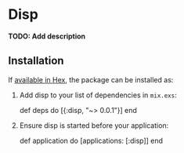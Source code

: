 # Disp

**TODO: Add description**

## Installation

If [available in Hex](https://hex.pm/docs/publish), the package can be installed as:

  1. Add disp to your list of dependencies in `mix.exs`:

        def deps do
          [{:disp, "~> 0.0.1"}]
        end

  2. Ensure disp is started before your application:

        def application do
          [applications: [:disp]]
        end

